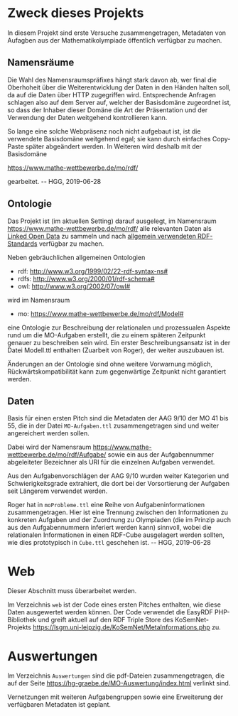 # Zweck dieses Projekts

In diesem Projekt sind erste Versuche zusammengetragen, Metadaten von Aufagben
aus der Mathematikolympiade öffentlich verfügbar zu machen.

## Namensräume

Die Wahl des Namensraumspräfixes hängt stark davon ab, wer final die
Oberhoheit über die Weiterentwicklung der Daten in den Händen halten soll, da
auf die Daten über HTTP zugegriffen wird. Entsprechende Anfragen schlagen also
auf dem Server auf, welcher der Basisdomäne zugeordnet ist, so dass der
Inhaber dieser Domäne die Art der Präsentation und der Verwendung der Daten
weitgehend kontrollieren kann.

So lange eine solche Webpräsenz noch nicht aufgebaut ist, ist die verwendete
Basisdomäne weitgehend egal; sie kann durch einfaches Copy-Paste später
abgeändert werden.  In Weiteren wird deshalb mit der Basisdomäne 

<https://www.mathe-wettbewerbe.de/mo/rdf/>

gearbeitet.  -- HGG, 2019-06-28

## Ontologie 

Das Projekt ist (im aktuellen Setting) darauf ausgelegt, im Namensraum
<https://www.mathe-wettbewerbe.de/mo/rdf/> alle relevanten Daten als [Linked
Open Data](https://de.wikipedia.org/wiki/Linked_Open_Data) zu sammeln und nach
[allgemein verwendeten RDF-Standards](https://www.w3.org/RDF/) verfügbar zu
machen.

Neben gebräuchlichen allgemeinen Ontologien
* rdf: <http://www.w3.org/1999/02/22-rdf-syntax-ns#> 
* rdfs: <http://www.w3.org/2000/01/rdf-schema#> 
* owl: <http://www.w3.org/2002/07/owl#> 

wird im Namensraum
* mo: <https://www.mathe-wettbewerbe.de/mo/rdf/Model#>

eine Ontologie zur Beschreibung der relationalen und prozessualen Aspekte rund
um die MO-Aufgaben erstellt, die zu einem späteren Zeitpunkt genauer zu
beschreiben sein wird. Ein erster Beschreibungsansatz ist in der Datei
Modell.ttl enthalten (Zuarbeit von Roger), der weiter auszubauen ist. 

Änderungen an der Ontologie sind ohne weitere Vorwarnung möglich,
Rückwärtskompatibilität kann zum gegenwärtige Zeitpunkt nicht garantiert
werden.

## Daten

Basis für einen ersten Pitch sind die Metadaten der AAG 9/10 der MO 41 bis 55,
die in der Datei `MO-Aufgaben.ttl` zusammengetragen sind und weiter
angereichert werden sollen.

Dabei wird der Namensraum <https://www.mathe-wettbewerbe.de/mo/rdf/Aufgabe/>
sowie ein aus der Aufgabennummer abgeleiteter Bezeichner als URI für die
einzelnen Aufgaben verwendet.

Aus den Aufgabenvorschlägen der AAG 9/10 wurden weiter Kategorien und
Schwierigkeitsgrade extrahiert, die dort bei der Vorsortierung der Aufgaben
seit Längerem verwendet werden.

Roger hat in `moProbleme.ttl` eine Reihe von Aufgabeninformationen
zusammengetragen. Hier ist eine Trennung zwischen den Informationen zu
konkreten Aufgaben und der Zuordnung zu Olympiaden (die im Prinzip auch aus
den Aufgabennummern inferiert werden kann) sinnvoll, wobei die relationalen
Informationen in einen RDF-Cube ausgelagert werden sollten, wie dies
prototypisch in `Cube.ttl` geschehen ist. -- HGG, 2019-06-28

# Web

Dieser Abschnitt muss überarbeitet werden. 

Im Verzeichnis `web` ist der Code eines ersten Pitches enthalten, wie diese
Daten ausgewertet werden können. Der Code verwendet die EasyRDF PHP-Bibliothek
und greift aktuell auf den RDF Triple Store des KoSemNet-Projekts
https://lsgm.uni-leipzig.de/KoSemNet/MetaInformations.php zu.

# Auswertungen

Im Verzeichnis `Auswertungen` sind die pdf-Dateien zusammengetragen, die auf
der Seite https://hg-graebe.de/MO-Auswertung/index.html verlinkt sind.

Vernetzungen mit weiteren Aufgabengruppen sowie eine Erweiterung der
verfügbaren Metadaten ist geplant.